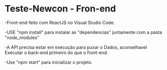 # Teste-Newcon - Fron-end

-Front-end feito com ReactJS no Visual Studio Code.

-USE "npm install" para instalar as "dependencias" juntamente com a pasta "node_modules"

-A API precisa estar em execução para puxar o Dados, aconselhavel Executar o back-end primeiro do que o front-end.

-Use "npm start" para inicializar o projeto.
